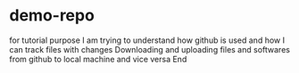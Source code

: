 # demo-repo
for tutorial purpose
I am trying to understand how github is used and how I can track files with changes
Downloading and uploading files and softwares from github to local machine and vice versa
End
